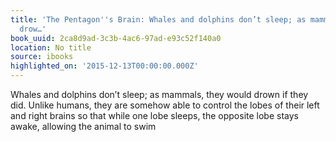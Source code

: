 ```yaml
---
title: 'The Pentagon''s Brain: Whales and dolphins don’t sleep; as mammals, they would
  drow…'
book_uuid: 2ca8d9ad-3c3b-4ac6-97ad-e93c52f140a0
location: No title
source: ibooks
highlighted_on: '2015-12-13T00:00:00.000Z'
---
```


Whales and dolphins don’t sleep; as mammals, they would drown if they did. Unlike humans, they are somehow able to control the lobes of their left and right brains so that while one lobe sleeps, the opposite lobe stays awake, allowing the animal to swim